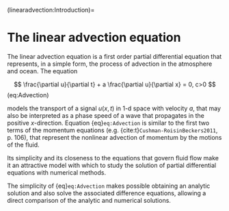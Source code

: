 (linearadvection:Introduction)=
# The linear advection equation

The linear advection equation is a first order partial differential equation that represents, in a simple form, the process of advection in the atmosphere and ocean. The equation

$$
\frac{\partial u}{\partial t} + a \frac{\partial u}{\partial x} = 0, c>0
$$(eq:Advection)

models the transport of a signal $u(x,t)$ in 1-d space with velocity $a$, that may also be interpreted as a phase speed of a wave that propagates in the positive $x$-direction. Equation {eq}`eq:Advection` is similar to the first two terms of the momentum equations (e.g. {cite:t}`Cushman-RoisinBeckers2011`, p. 106), that represent the nonlinear advection of momentum by the motions of the fluid. 

Its simplicity and its closeness to the equations that govern fluid flow make it an attractive model with which to study the solution of partial differential equations with numerical methods. 

The simplicity of {eq}`eq:Advection` makes possible obtaining an analytic solution and also solve the associated difference equations, allowing a direct comparison of the analytic and numerical solutions.
 
```{tableofcontents}
```
